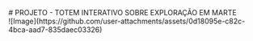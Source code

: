 <div>

  <div>
    # PROJETO - TOTEM INTERATIVO SOBRE EXPLORAÇÃO EM MARTE
  </div>

  <div>
    ![Image](https://github.com/user-attachments/assets/0d18095e-c82c-4bca-aad7-835daec03326)
  </div>
  
</div>
